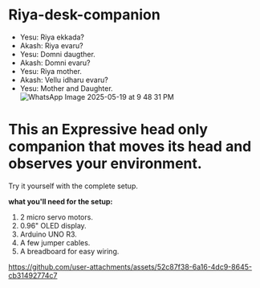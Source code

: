 ﻿# Riya-desk-companion

- Yesu: Riya ekkada?
- Akash: Riya evaru?
- Yesu: Domni daugther.
- Akash: Domni evaru?
- Yesu: Riya mother.
- Akash: Vellu idharu evaru?
- Yesu: Mother and Daughter.
  ![WhatsApp Image 2025-05-19 at 9 48 31 PM](https://github.com/user-attachments/assets/76e8472f-ecb5-43db-99b7-abdcd026cde1)


# This an Expressive head only companion that moves its head and observes your environment.

Try it yourself with the complete setup.

**what you'll need for the setup:**
1. 2 micro servo motors.
2. 0.96" OLED display.
3. Arduino UNO R3.
4. A few jumper cables.
5. A breadboard for easy wiring.



https://github.com/user-attachments/assets/52c87f38-6a16-4dc9-8645-cb31492774c7


